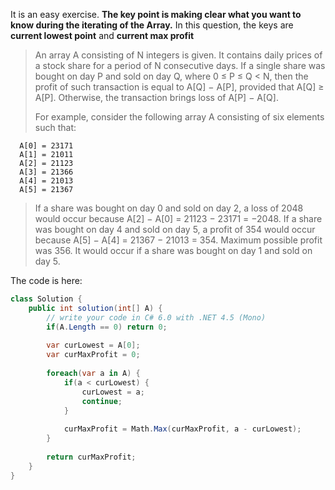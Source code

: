 It is an easy exercise. **The key point is making clear what you want to know during the iterating of the Array.** In this question, the keys are **current lowest point** and **current max profit**

> An array A consisting of N integers is given. It contains daily prices of a stock share for a period of N consecutive days. If a single share was bought on day P and sold on day Q, where 0 ≤ P ≤ Q < N, then the profit of such transaction is equal to A[Q] − A[P], provided that A[Q] ≥ A[P]. Otherwise, the transaction brings loss of A[P] − A[Q].
>
> For example, consider the following array A consisting of six elements such that:
```
  A[0] = 23171
  A[1] = 21011
  A[2] = 21123
  A[3] = 21366
  A[4] = 21013
  A[5] = 21367
 ```
> If a share was bought on day 0 and sold on day 2, a loss of 2048 would occur because A[2] − A[0] = 21123 − 23171 = −2048. If a share was bought on day 4 and sold on day 5, a profit of 354 would occur because A[5] − A[4] = 21367 − 21013 = 354. Maximum possible profit was 356. It would occur if a share was bought on day 1 and sold on day 5.


The code is here:
``` c#
class Solution {
    public int solution(int[] A) {
        // write your code in C# 6.0 with .NET 4.5 (Mono)
        if(A.Length == 0) return 0;
        
        var curLowest = A[0];
        var curMaxProfit = 0;
        
        foreach(var a in A) {
            if(a < curLowest) {
                curLowest = a;
                continue;
            }
            
            curMaxProfit = Math.Max(curMaxProfit, a - curLowest);
        }
        
        return curMaxProfit;
    }
}
```
